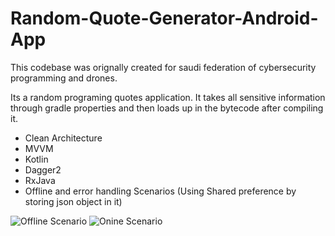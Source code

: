 # Random-Quote-Generator-Android-App
This codebase was orignally created for saudi federation of cybersecurity programming and drones.

Its a random programing quotes application. It takes all sensitive information through gradle properties and then loads up in the bytecode after compiling it. 

 - Clean Architecture
 - MVVM
 - Kotlin
 - Dagger2
 - RxJava
 - Offline and error handling Scenarios (Using Shared preference by storing json object in it)
 
 ![Offline Scenario](https://i.ibb.co/mcPjRH7/Screenshot-2020-06-29-at-12-22-11-AM.png)  ![Onine Scenario](https://i.ibb.co/ZzJLLjT/Screenshot-2020-06-29-at-12-23-52-AM.png)
 
